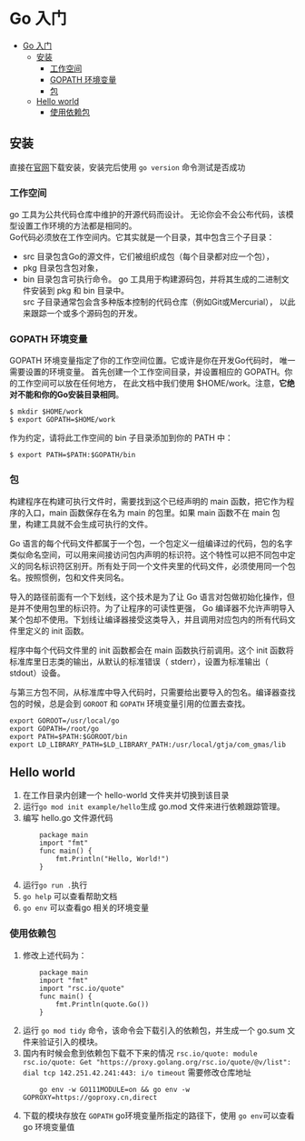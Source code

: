 # Go 入门

- [Go 入门](#go-入门)
	- [安装](#安装)
		- [工作空间](#工作空间)
		- [GOPATH 环境变量](#gopath-环境变量)
		- [包](#包)
	- [Hello world](#hello-world)
		- [使用依赖包](#使用依赖包)


## 安装
直接在[官网](https://go.dev/doc/install)下载安装，安装完后使用 `go version` 命令测试是否成功


### 工作空间
go 工具为公共代码仓库中维护的开源代码而设计。 无论你会不会公布代码，该模型设置工作环境的方法都是相同的。  
Go代码必须放在工作空间内。它其实就是一个目录，其中包含三个子目录：
+ src 目录包含Go的源文件，它们被组织成包（每个目录都对应一个包），
+ pkg 目录包含包对象，
+ bin 目录包含可执行命令。
go 工具用于构建源码包，并将其生成的二进制文件安装到 pkg 和 bin 目录中。  
src 子目录通常包会含多种版本控制的代码仓库（例如Git或Mercurial）， 以此来跟踪一个或多个源码包的开发。

### GOPATH 环境变量
GOPATH 环境变量指定了你的工作空间位置。它或许是你在开发Go代码时， 唯一需要设置的环境变量。
首先创建一个工作空间目录，并设置相应的 GOPATH。你的工作空间可以放在任何地方， 在此文档中我们使用 $HOME/work。注意，**它绝对不能和你的Go安装目录相同**。
```
$ mkdir $HOME/work
$ export GOPATH=$HOME/work
```
作为约定，请将此工作空间的 bin 子目录添加到你的 PATH 中：
```
$ export PATH=$PATH:$GOPATH/bin
```

### 包
构建程序在构建可执行文件时，需要找到这个已经声明的 main 函数，把它作为程序的入口，main 函数保存在名为 main 的包里。如果 main 函数不在 main 包里，构建工具就不会生成可执行的文件。

Go 语言的每个代码文件都属于一个包，一个包定义一组编译过的代码，包的名字类似命名空间，可以用来间接访问包内声明的标识符。这个特性可以把不同包中定义的同名标识符区别开。所有处于同一个文件夹里的代码文件，必须使用同一个包名。按照惯例，包和文件夹同名。

导入的路径前面有一个下划线，这个技术是为了让 Go 语言对包做初始化操作，但是并不使用包里的标识符。为了让程序的可读性更强， Go 编译器不允许声明导入某个包却不使用。下划线让编译器接受这类导入，并且调用对应包内的所有代码文件里定义的 init 函数。

程序中每个代码文件里的 init 函数都会在 main 函数执行前调用。这个 init 函数将标准库里日志类的输出，从默认的标准错误（ stderr），设置为标准输出（ stdout）设备。

与第三方包不同，从标准库中导入代码时，只需要给出要导入的包名。编译器查找包的时候，总是会到 `GOROOT` 和 `GOPATH` 环境变量引用的位置去查找。

```
export GOROOT=/usr/local/go
export GOPATH=/root/go
export PATH=$PATH:$GOROOT/bin
export LD_LIBRARY_PATH=$LD_LIBRARY_PATH:/usr/local/gtja/com_gmas/lib
```

## Hello world
1. 在工作目录内创建一个 hello-world 文件夹并切换到该目录
2. 运行`go mod init example/hello`生成 go.mod 文件来进行依赖跟踪管理。
3. 编写 hello.go 文件源代码
	```
		package main
		import "fmt"
		func main() {
			fmt.Println("Hello, World!")
		}
	```
4. 运行`go run .`执行
5. `go help` 可以查看帮助文档
6. `go env` 可以查看go 相关的环境变量

### 使用依赖包
1. 修改上述代码为：
	```
		package main
		import "fmt"
		import "rsc.io/quote"
		func main() {
			fmt.Println(quote.Go())
		}
	```
2. 运行 `go mod tidy` 命令，该命令会下载引入的依赖包，并生成一个 go.sum 文件来验证引入的模块。
3. 国内有时候会愈到依赖包下载不下来的情况
	`rsc.io/quote: module rsc.io/quote: Get "https://proxy.golang.org/rsc.io/quote/@v/list": dial tcp 142.251.42.241:443: i/o timeout`
	需要修改仓库地址
	```
		go env -w GO111MODULE=on && go env -w GOPROXY=https://goproxy.cn,direct
	```
4. 下载的模块存放在 `GOPATH` go环境变量所指定的路径下，使用 `go env`可以查看 go 环境变量值